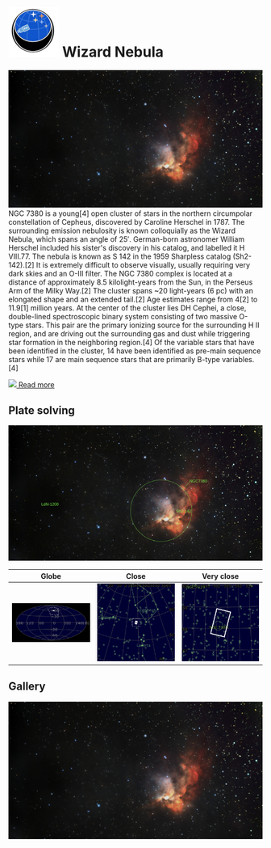 # ![](../Imaging//Common/pyl-tiny.png) Wizard Nebula
![IMG](../Imaging//HD/Wizard_Nebula.jpg)
NGC 7380 is a young[4] open cluster of stars in the northern circumpolar constellation of Cepheus, discovered by Caroline Herschel in 1787. The surrounding emission nebulosity is known colloquially as the Wizard Nebula, which spans an angle of 25′. German-born astronomer William Herschel included his sister's discovery in his catalog, and labelled it H VIII.77. The nebula is known as S 142 in the 1959 Sharpless catalog (Sh2-142).[2] It is extremely difficult to observe visually, usually requiring very dark skies and an O-III filter. The NGC 7380 complex is located at a distance of approximately 8.5 kilolight-years from the Sun, in the Perseus Arm of the Milky Way.[2] The cluster spans ~20 light-years (6 pc) with an elongated shape and an extended tail.[2] Age estimates range from 4[2] to 11.9[1] million years. At the center of the cluster lies DH Cephei, a close, double-lined spectroscopic binary system consisting of two massive O-type stars. This pair are the primary ionizing source for the surrounding H II region, and are driving out the surrounding gas and dust while triggering star formation in the neighboring region.[4] Of the variable stars that have been identified in the cluster, 14 have been identified as pre-main sequence stars while 17 are main sequence stars that are primarily B-type variables.[4]

[![](/home/lcv/Dropbox/AstroPhotography//Imaging//Common/Wikipedia.png) Read more](https://en.wikipedia.org/wiki/NGC_7380)
## Plate solving 


![IMG](../Imaging//PLATESOLV/Wizard_Nebula_Annotated.jpg)


| Globe | Close | Very close |
| ----- | ----- | ----- |
|![IMG](../Imaging//PLATESOLV/Wizard_Nebula_Globe.jpg) |![IMG](../Imaging//PLATESOLV/Wizard_Nebula_Close.jpg) |![IMG](../Imaging//PLATESOLV/Wizard_Nebula_Closer.jpg) |

## Gallery
![IMG](../Imaging//HD/Wizard_Nebula+01+co.jpg) 

